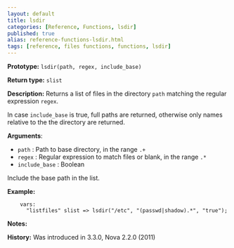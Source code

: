```yaml
---
layout: default
title: lsdir
categories: [Reference, Functions, lsdir]
published: true
alias: reference-functions-lsdir.html
tags: [reference, files functions, functions, lsdir]
---
```


**Prototype:** `lsdir(path, regex, include_base)`

**Return type:** `slist`


**Description:** Returns a list of files in the directory `path` matching the regular expression `regex`.

In case `include_base` is true, full paths are returned, otherwise only names 
relative to the the directory are returned.

**Arguments**:

* `path` : Path to base directory, in the range `.+`
* `regex` : Regular expression to match files or blank, in the range `.*`
* `include_base` : Boolean

Include the base path in the list.

**Example:**

```cf3
    vars:
      "listfiles" slist => lsdir("/etc", "(passwd|shadow).*", "true");
```

**Notes:**  
   
 **History:** Was introduced in 3.3.0, Nova 2.2.0 (2011)


